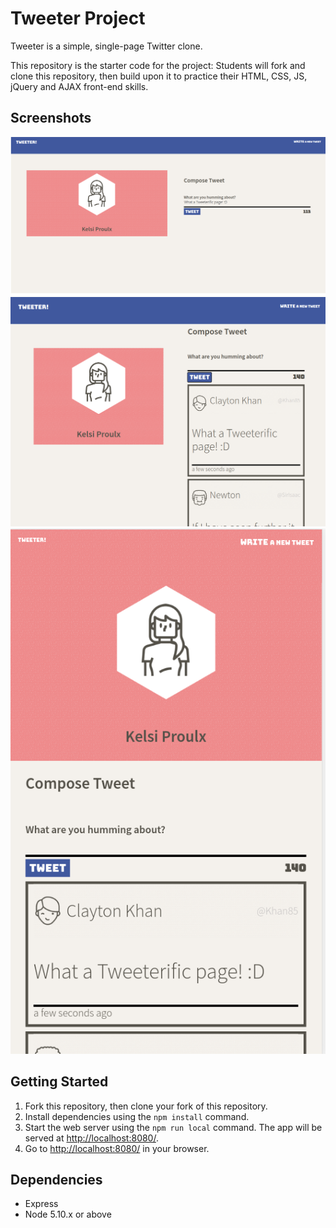 # Tweeter Project

Tweeter is a simple, single-page Twitter clone.

This repository is the starter code for the project: Students will fork and clone this repository, then build upon it to practice their HTML, CSS, JS, jQuery and AJAX front-end skills.

## Screenshots
!["On a large screen users can compose a Tweet and the layout is enlarged to reflect the screen size."](https://github.com/kelsi2/tweeter/blob/master/docs/largeScreenTweetCompose.png?raw=true)
!["On a midsize screen the image is smaller and the tweet feed is laid out in a column beside the user profile"](https://github.com/kelsi2/tweeter/blob/master/docs/midScreenTweetFeed.png?raw=true)
!["Finally, on a small screen users will be greeted with a small screen size and single column layout, as well as slight design changes to the header."](https://github.com/kelsi2/tweeter/blob/master/docs/smallAppScreen.png?raw=true)

## Getting Started

1. Fork this repository, then clone your fork of this repository.
2. Install dependencies using the `npm install` command.
3. Start the web server using the `npm run local` command. The app will be served at <http://localhost:8080/>.
4. Go to <http://localhost:8080/> in your browser.

## Dependencies

- Express
- Node 5.10.x or above
